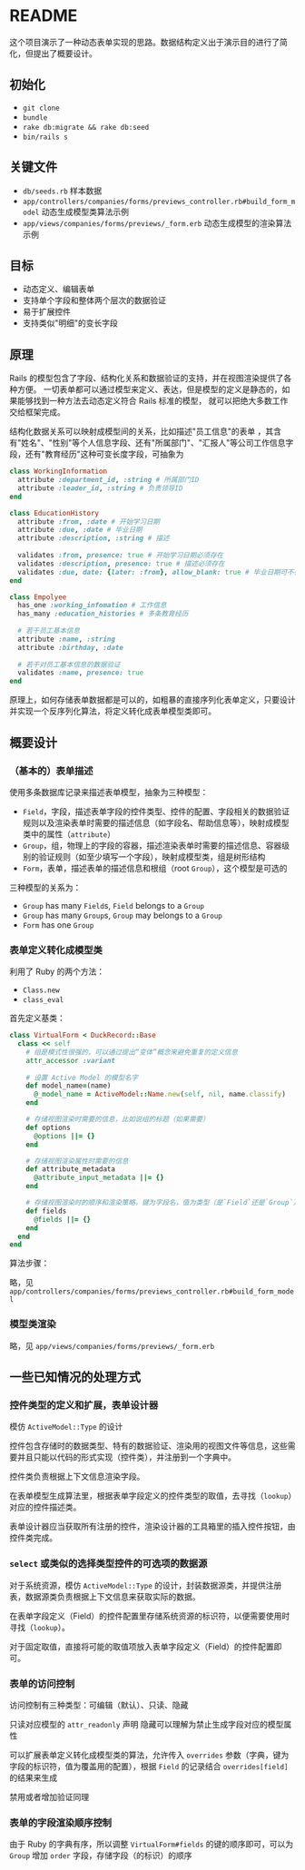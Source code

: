 # README

这个项目演示了一种动态表单实现的思路。数据结构定义出于演示目的进行了简化，但提出了概要设计。

##  初始化

- `git clone`
- `bundle`
- `rake db:migrate && rake db:seed`
- `bin/rails s`

## 关键文件

- `db/seeds.rb` 样本数据
- `app/controllers/companies/forms/previews_controller.rb#build_form_model` 动态生成模型类算法示例
- `app/views/companies/forms/previews/_form.erb` 动态生成模型的渲染算法示例

## 目标

- 动态定义、编辑表单
- 支持单个字段和整体两个层次的数据验证
- 易于扩展控件
- 支持类似"明细"的变长字段

## 原理

Rails 的模型包含了字段、结构化关系和数据验证的支持，并在视图渲染提供了各种方便。
一切表单都可以通过模型来定义、表达，但是模型的定义是静态的，如果能够找到一种方法去动态定义符合 Rails 标准的模型，
就可以把绝大多数工作交给框架完成。

结构化数据关系可以映射成模型间的关系，比如描述"员工信息"的表单
，其含有"姓名"、"性别"等个人信息字段、还有"所属部门"、"汇报人"等公司工作信息字段，还有"教育经历"这种可变长度字段，可抽象为

```ruby
class WorkingInformation
  attribute :department_id, :string # 所属部门ID
  attribute :leader_id, :string # 负责领导ID
end

class EducationHistory
  attribute :from, :date # 开始学习日期
  attribute :due, :date # 毕业日期
  attribute :description, :string # 描述
  
  validates :from, presence: true # 开始学习日期必须存在
  validates :description, presence: true # 描述必须存在
  validates :due, date: {later: :from}, allow_blank: true # 毕业日期可不存在（在读），如果存在，要比"开始学习"的日期晚
end

class Empolyee
  has_one :working_infomation # 工作信息
  has_many :education_histories # 多条教育经历
  
  # 若干员工基本信息
  attribute :name, :string
  attribute :birthday, :date
  
  # 若干对员工基本信息的数据验证
  validates :name, presence: true
end
```

原理上，如何存储表单数据都是可以的，如粗暴的直接序列化表单定义，只要设计并实现一个反序列化算法，将定义转化成表单模型类即可。

## 概要设计

### （基本的）表单描述

使用多条数据库记录来描述表单模型，抽象为三种模型：

- `Field`，字段，描述表单字段的控件类型、控件的配置、字段相关的数据验证规则以及渲染表单时需要的描述信息（如字段名、帮助信息等），映射成模型类中的属性（`attribute`）
- `Group`，组，物理上的字段的容器，描述渲染表单时需要的描述信息、容器级别的验证规则（如至少填写一个字段），映射成模型类，组是树形结构
- `Form`，表单，描述表单的描述信息和根组（root `Group`），这个模型是可选的

三种模型的关系为：

- `Group` has many `Field`s, `Field` belongs to a `Group`
- `Group` has many `Group`s, `Group` may belongs to a `Group`
- `Form` has one `Group`

### 表单定义转化成模型类

利用了 Ruby 的两个方法：

- `Class.new`
- `class_eval`

首先定义基类：

```ruby
class VirtualForm < DuckRecord::Base
  class << self
    # 组是模式性很强的，可以通过提出“变体”概念来避免重复的定义信息
    attr_accessor :variant
    
    # 设置 Active Model 的模型名字
    def model_name=(name)
      @_model_name = ActiveModel::Name.new(self, nil, name.classify)
    end

    # 存储视图渲染时需要的信息，比如说组的标题（如果需要）
    def options
      @options ||= {}
    end

    # 存储视图渲染属性时需要的信息
    def attribute_metadata
      @attribute_input_metadata ||= {}
    end

    # 存储视图渲染时的顺序和渲染策略，键为字段名，值为类型（是`Field`还是`Group`）
    def fields
      @fields ||= {}
    end
  end
end
```

算法步骤：

略，见 `app/controllers/companies/forms/previews_controller.rb#build_form_model`

### 模型类渲染

略，见 `app/views/companies/forms/previews/_form.erb`

## 一些已知情况的处理方式

### 控件类型的定义和扩展，表单设计器

模仿 `ActiveModel::Type` 的设计

控件包含存储时的数据类型、特有的数据验证、渲染用的视图文件等信息，这些需要并且只能以代码的形式实现（控件类），并注册到一个字典中。

控件类负责根据上下文信息渲染字段。

在表单模型生成算法里，根据表单字段定义的控件类型的取值，去寻找（`lookup`）对应的控件描述类。

表单设计器应当获取所有注册的控件，渲染设计器的工具箱里的插入控件按钮，由控件类完成。

### `select` 或类似的选择类型控件的可选项的数据源

对于系统资源，模仿 `ActiveModel::Type` 的设计，封装数据源类，并提供注册表，数据源类负责根据上下文信息来获取实际的数据。

在表单字段定义（Field）的控件配置里存储系统资源的标识符，以便需要使用时寻找（`lookup`）。

对于固定取值，直接将可能的取值项放入表单字段定义（Field）的控件配置即可。

### 表单的访问控制

访问控制有三种类型：可编辑（默认）、只读、隐藏

只读对应模型的 `attr_readonly` 声明
隐藏可以理解为禁止生成字段对应的模型属性

可以扩展表单定义转化成模型类的算法，允许传入 `overrides` 参数（字典，键为字段的标识符，值为覆盖用的配置），根据 `Field` 的记录结合 `overrides[field]` 的结果来生成

禁用或者增加验证同理

### 表单的字段渲染顺序控制

由于 Ruby 的字典有序，所以调整 `VirtualForm#fields` 的键的顺序即可，可以为 `Group` 增加 `order` 字段，存储字段（的标识）的顺序


